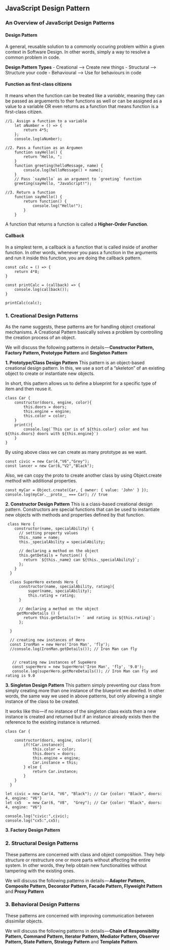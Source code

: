 

## JavaScript Design Pattern ##


### An Overview of JavaScript Design Patterns ###

#### Design Pattern #### 
A general, reusable solution to a commonly occuring problem within a given context in Software Design. In other words, simply a way to resolve a common problem in code.


**Design Pattern Types**
    -   Creational  --> Create new things
    -   Structural  --> Structure your code
    -   Behavioural --> Use for behaviours in code


#### Function as first-class citizens #### 

It means when the function can be treated like a *variable*, meaning they can be passed as arguements to ther functions
as well or can be assigned as a value to a variable OR even returns as a function that means function is a first-class citizen.

```
//1. Assign a function to a variable
    let aNumber = () => {
        return 4*5;
    };
    console.log(aNumber);

//2. Pass a function as an Argumen
    function sayHello() {
        return "Hello, ";
    }
    function greeting(helloMessage, name) {
        console.log(helloMessage() + name);
    }
    // Pass `sayHello` as an argument to `greeting` function
    greeting(sayHello, "JavaScript!");

//3. Return a function
    function sayHello() {
        return function() {
            console.log("Hello!");
        }
    }

```

A function that returns a function is called a **Higher-Order Function**.



#### Callback ####
In a simplest term, a callback is a function that is called inside of another function. In other words,
whenever you pass a function in the arguments and run it inside this function, you are doing the callback pattern.

```
const calc = () => {
    return 4*8;
}

const printCalc = (callback) => {
    console.log(callback());
}

printCalc(calc);

```


### 1. Creational Design Patterns ###

As the name suggests, these patterns are for handling object creational mechanisms. A Creational Pattern basically solves a problem by controlling the creation process of an object.

We will discuss the following patterns in details — **Constructor Pattern, Factory Pattern, Prototype Pattern** and **Singleton Pattern**

**1. Prototype/Class Design Pattern**
This pattern is an object-based creational design pattern. In this, we use a sort of a “skeleton” of an existing object to create or instantiate new objects.

In short, this pattern allows us to define a blueprint for a specific type of item and then reuse it.

```
class Car {
    constructor(doors, engine, color){
        this.doors = doors;
        this.engine = engine;
        this.color = color;
    }
    print(){
        console.log(`This car is of ${this.color} color and has ${this.doors} doors with ${this.engine}`)
    }
}

```
By using above class we can create as many prototype as we want.

```
const civic = new Car(4,"V6","Grey");
const lancer = new Car(6,"V2","Black");
```

Also, we can copy the proto to create another class by using Object.create method with additional properties.
```
const myCar = Object.create(Car, { owner: { value: 'John' } });
console.log(myCar.__proto__ === Car); // true
```


**2. Constructor Design Pattern**
This is a class-based creational design pattern. Constructors are special functions that can be used to instantiate new objects with methods and properties defined by that function.

```
 class Hero {
    constructor(name, specialAbility) {
      // setting property values
      this._name = name;
      this._specialAbility = specialAbility;
  
      // declaring a method on the object
      this.getDetails = function() {
        return `${this._name} can ${this._specialAbility}`;
      };
    }
  }

  class SuperHero extends Hero {
      constructor(name, specialAbility, rating){
          super(name, specialAbility);
          this.rating = rating;
      }

      // declaring a method on the object
     getMoreDetails () {
        return this.getDetails()+ ` and rating is ${this.rating}`;
      };

  }
  
  // creating new instances of Hero
  const IronMan = new Hero('Iron Man', 'fly');
  //console.log(IronMan.getDetails()); // Iron Man can fly


   // creating new instances of SupeHero
   const superHero = new SuperHero('Iron Man', 'fly', '9.0');
   console.log(superHero.getMoreDetails()); // Iron Man can fly and rating is 9.0

```


**3. Singleton Design Pattern**
This pattern simply preventing our class from simply creating more than one instance of the blueprint we deinfed.
In other words, the same way we used in above patterns, but only allowing a single instance of the class to be created.

It works like this — if no instance of the singleton class exists then a new instance is created and returned but if an instance already exists then the reference to the existing instance is returned.

```
class Car {

    constructor(doors, engine, color){
        if(!Car.instance){
            this.color = color;
            this.doors = doors;
            this.engine = engine;
            Car.instance = this;
        } else {
            return Car.instance;
        }
    }
  }

let civic = new Car(4, "V6", "Black"); // Car {color: "Black", doors: 4, engine: "V6"}
let cx5   = new Car(6, "V8",  "Grey"); // Car {color: "Black", doors: 4, engine: "V6"}

console.log("civic:",civic);
console.log("cx5:",cx5);
```

**3. Factory Design Pattern**

### 2. Structural Design Patterns ###

These patterns are concerned with class and object composition. They help structure or restructure one or more parts without affecting the entire system. In other words, they help obtain new functionalities without tampering with the existing ones.

We will discuss the following patterns in details — **Adapter Pattern, Composite Pattern, Decorator Pattern, Facade Pattern, Flyweight Pattern** and **Proxy Pattern**




### 3. Behavioral Design Patterns ###

These patterns are concerned with improving communication between dissimilar objects.

We will discuss the following patterns in details — **Chain of Responsibility Pattern, Command Pattern, Iterator Pattern, Mediator Pattern, Observer Pattern, State Pattern, Strategy Pattern** and **Template Pattern**.
